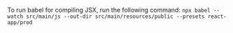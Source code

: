 

To run babel for compiling JSX, run the following command:
`npx babel --watch src/main/js --out-dir src/main/resources/public --presets react-app/prod`